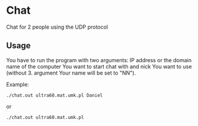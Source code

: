 # Chat
Chat for 2 people using the UDP protocol

## Usage
You have to run the program with two arguments: IP address or the domain name of  the computer You want to start chat with and nick You want to use (without 3. argument Your name will be set to "NN").

Example:
```
./chat.out ultra60.mat.umk.pl Daniel
```
or
```
./chat.out ultra60.mat.umk.pl
```
